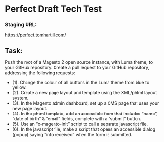 # Perfect Draft Tech Test

<h3>Staging URL:</h3>

https://perfect.tomhartill.com/

## Task:

Push the root of a Magento 2 open source instance, with Luma theme, to your GitHub repository.
Create a pull request to your GitHub repository, addressing the following requests:

- (1). Change the colour of all buttons in the Luma theme from blue to yellow.
- (2). Create a new page layout and template using the XML/phtml layout system.
- (3). In the Magento admin dashboard, set up a CMS page that uses your new page layout.
- (4). In the phtml template, add an accessible form that includes “name”, “date of birth” & “email” fields, complete with a “submit” button.
- (5). Use an “x-magento-init” script to call a separate javascript file.
- (6). In the javascript file, make a script that opens an accessible dialog (popup) saying “info received” when the form is submitted.
